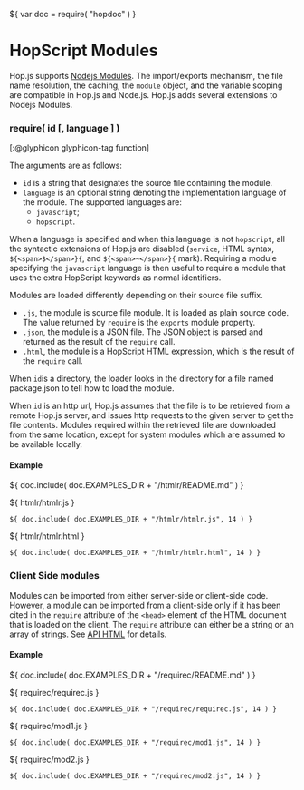 ${ var doc = require( "hopdoc" ) }

HopScript Modules
=================

Hop.js supports [Nodejs Modules](https://nodejs.org/api/modules.html).
The import/exports mechanism, the file name resolution, the caching,
the `module` object, and the variable scoping are compatible in Hop.js and
Node.js. Hop.js adds several extensions to Nodejs Modules.


### require( id [, language ] ) ###
[:@glyphicon glyphicon-tag function]

The arguments are as follows:

 * `id` is a string that designates the source file containing the module.
 * `language` is an optional string denoting the implementation language
 of the module. The supported languages are:
   * `javascript`;
   * `hopscript`.
   
When a language is specified and when this language is not `hopscript`,
all the syntactic extensions of Hop.js are disabled (`service`, HTML syntax,
`${<span>$</span>}{`, and `${<span>~</span>}{` mark). Requiring a module
specifying the `javascript` language is then useful to require a module
that uses the extra HopScript keywords as normal identifiers.

Modules are loaded differently depending on their source file suffix.

 * `.js`, the module is source file module. It is loaded as plain source
 code. The value returned by `require` is the `exports` module property.
 * `.json`, the module is a JSON file. The JSON object is parsed and
 returned as the result of the `require` call.
 * `.html`, the module is a HopScript HTML expression, which is the result
 of the `require` call.

When `id`is a directory, the loader looks in the directory for a file named package.json
to tell how to load the module.

When `id` is an http url, Hop.js assumes that the file is to be
retrieved from a remote Hop.js server, and issues http requests to the
given server to get the file contents. Modules required within the
retrieved file are downloaded from the same location, except for
system modules which are assumed to be available locally.

#### Example ####

${ doc.include( doc.EXAMPLES_DIR + "/htmlr/README.md" ) }

${ <span class="label label-info">htmlr/htmlr.js</span> }

```hopscript
${ doc.include( doc.EXAMPLES_DIR + "/htmlr/htmlr.js", 14 ) }
```

${ <span class="label label-info">htmlr/htmlr.html</span> }

```hopscript
${ doc.include( doc.EXAMPLES_DIR + "/htmlr/htmlr.html", 14 ) }
```


### Client Side modules ###

Modules can be imported from either server-side or client-side code.
However, a module can be imported from a client-side only if it
has been cited in the `require` attribute of the `<head>` element
of the HTML document that is loaded on the client. The `require` attribute
can either be a string or an array of strings. See [API HTML](01-html.html)
for details.

#### Example ####

${ doc.include( doc.EXAMPLES_DIR + "/requirec/README.md" ) }

${ <span class="label label-info">requirec/requirec.js</span> }

```hopscript
${ doc.include( doc.EXAMPLES_DIR + "/requirec/requirec.js", 14 ) }
```

${ <span class="label label-info">requirec/mod1.js</span> }

```hopscript
${ doc.include( doc.EXAMPLES_DIR + "/requirec/mod1.js", 14 ) }
```

${ <span class="label label-info">requirec/mod2.js</span> }

```hopscript
${ doc.include( doc.EXAMPLES_DIR + "/requirec/mod2.js", 14 ) }
```


